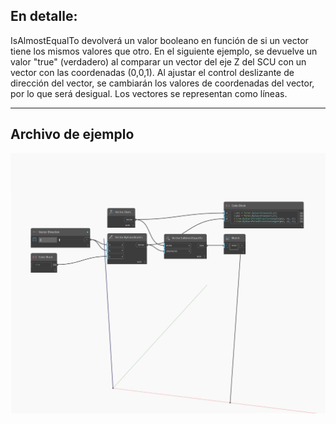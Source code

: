 ## En detalle:
IsAlmostEqualTo devolverá un valor booleano en función de si un vector tiene los mismos valores que otro. En el siguiente ejemplo, se devuelve un valor "true" (verdadero) al comparar un vector del eje Z del SCU con un vector con las coordenadas (0,0,1). Al ajustar el control deslizante de dirección del vector, se cambiarán los valores de coordenadas del vector, por lo que será desigual. Los vectores se representan como líneas.
___
## Archivo de ejemplo

![IsAlmostEqualTo](./Autodesk.DesignScript.Geometry.Vector.IsAlmostEqualTo_img.jpg)

